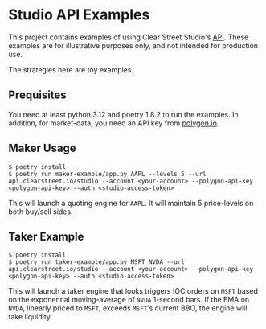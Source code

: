 # Studio API Examples

This project contains examples of using Clear Street Studio's [API](https://docs.clearstreet.io/studio). These examples are for illustrative purposes only, and not intended for production use.

The strategies here are toy examples.

## Prequisites 

You need at least python 3.12 and poetry 1.8.2 to run the examples. In addition, for market-data, you need an API key from [polygon.io](https://polygon.io).

## Maker Usage

```
$ poetry install
$ poetry run maker-example/app.py AAPL --levels 5 --url api.clearstreet.io/studio --account <your-account> --polygon-api-key <polygon-api-key> --auth <studio-access-token>
```

This will launch a quoting engine for `AAPL`. It will maintain 5 price-levels on both buy/sell sides.

## Taker Example

```
$ poetry install
$ poetry run taker-example/app.py MSFT NVDA --url api.clearstreet.io/studio --account <your-account> --polygon-api-key <polygon-api-key> --auth <studio-access-token>
```

This will launch a taker engine that looks triggers IOC orders on `MSFT` based on the exponential moving-average of `NVDA` 1-second bars. If the EMA on `NVDA`, linearly priced to `MSFT`, exceeds `MSFT`'s current BBO, the engine will take liquidity.